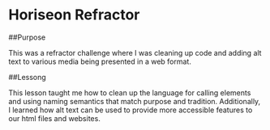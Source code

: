 
# Horiseon Refractor

##Purpose

This was a refractor challenge where I was cleaning up code and adding alt text to various media being presented in a web format.

##Lessong

This lesson taught me how to clean up the language for calling elements and using naming semantics that match purpose and tradition. 
Additionally, I learned how alt text can be used to provide more accessible features to our html files and websites.
